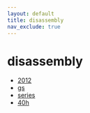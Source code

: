 ```yaml
---
layout: default
title: disassembly
nav_exclude: true
---
```


# disassembly

- [2012](2012)
- [gs](gs)
- [series](series)
- [40h](40h)
